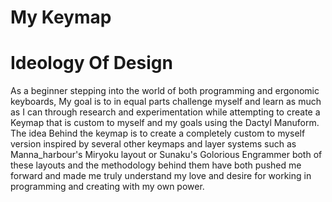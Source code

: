 # My Keymap

# Ideology Of Design
As a beginner stepping into the world of both programming and ergonomic keyboards, My goal is to in equal parts challenge myself and learn as much as I can through research and experimentation while attempting to create a Keymap that is custom to myself and my goals using the Dactyl Manuform. The idea Behind the keymap is to create a completely custom to myself version inspired by several other keymaps and layer systems such as Manna_harbour's Miryoku layout or Sunaku's Golorious Engrammer both of these layouts and the methodology behind them have both pushed me forward and made me truly understand my love and desire for working in programming and creating with my own power. 

